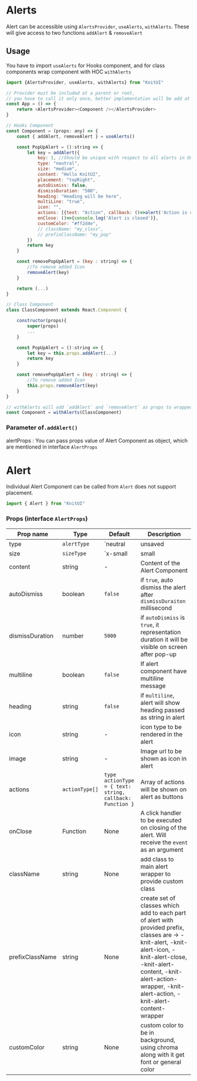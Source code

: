 # Alerts

Alert can be accessible using `AlertsProvider`, `useAlerts`, `withAlerts`. These will give access to two functions `addAlert` & `removeAlert`

## Usage

You have to import `useAlerts` for Hooks component, and for class components wrap component with HOC `withAlerts`

```javascript
import {AlertsProvider, useAlerts, withAlerts} from "KnitUI"

// Provider must be included at a parent or root,
// you have to call it only once, better implementation will be add at root.
const App = () => {
    return <AlertsProvider><Component /></AlertsProvider>
}

// Hooks Component
const Component = (props: any) => {
    const { addAlert, removeAlert } = useAlerts()

    const PopUpAlert = ():string => {
        let key = addAlert({
            key: 1, //Should be unique with respect to all alerts in One Provider
            type: "neutral",
            size: "medium",
            content: "Hello KnitUI",
            placement: "topRight",
            autoDismiss: false,
            dismissDuration: "500",
            heading: "Heading will be here",
            multiLine: "true",
            icon: "",
            actions: [{text: "Action", callback: ()=>alert('Action is called')}]
            onClose: ()=>{console.log('Alert is closed')},
            customColor: "#ff2d4e",
            // className: "my_class",
            // prefixClassName: "my_pop"
        })
        return key
    }

    const removePopUpAlert = (key : string) => {
        //To remove added Icon
        removeAlert(key)
    }

    return (...)
}

// Class Component
class ClassComponent extends React.Component {

    constructor(props){
        super(props)
        ...
    }

    const PopUpAlert = ():string => {
        let key = this.props.addAlert(...)
        return key
    }

    const removePopUpAlert = (key : string) => {
        //To remove added Icon
        this.props.removeAlert(key)
    }
}

// withAlerts will add `addAlert` and `removeAlert` as props to wrapped class component
const Component = withAlerts(ClassComponent)
```

### Parameter of`.addAlert()`

alertProps : You can pass props value of Alert Component as object, which are mentioned in interface `AlertProps`

# Alert

Individual Alert Component can be called from `Alert` does not support placement.

```javascript
import { Alert } from "KnitUI"
```

### Props (interface `AlertProps`)

| Prop name       | Type           | Default                                                  | Description                                                                                                                                                                                                                                   |
| --------------- | -------------- | -------------------------------------------------------- | --------------------------------------------------------------------------------------------------------------------------------------------------------------------------------------------------------------------------------------------- |
| type            | `alertType`    | `neutral | unsaved | warning | success | danger`         | Indicates type of the alert and set some default theme according to that.                                                                                                                                                                     |
| size            | `sizeType`     | `x-small | small | medium | large`                       | Width of the alert message occupied on the screen                                                                                                                                                                                             |
| content         | string         | -                                                        | Content of the Alert Component                                                                                                                                                                                                                |
| autoDismiss     | boolean        | `false`                                                  | if `true`, auto dismiss the alert after `dismissDuraiton` millisecond                                                                                                                                                                         |
| dismissDuration | number         | `5000`                                                   | if `autoDismiss` is `true`, it representation duration it will be visible on screen after pop-up                                                                                                                                              |
| multiline       | boolean        | `false`                                                  | If alert component have multiline message                                                                                                                                                                                                     |
| heading         | string         | `false`                                                  | if `multiline`, alert will show heading passed as string in alert                                                                                                                                                                             |
| icon            | string         | -                                                        | icon type to be rendered in the alert                                                                                                                                                                                                         |
| image           | string         | -                                                        | Image url to be shown as icon in alert                                                                                                                                                                                                        |
| actions         | `actionType[]` | `type actionType = { text: string, callback: Function }` | Array of actions will be shown on alert as buttons                                                                                                                                                                                            |
| onClose         | Function       | None                                                     | A click handler to be executed on closing of the alert. Will receive the `event` as an argument                                                                                                                                               |
| className       | string         | None                                                     | add class to main alert wrapper to provide custom class                                                                                                                                                                                       |
| prefixClassName | string         | None                                                     | create set of classes which add to each part of alert with provided prefix, classes are -> -knit-alert, -knit-alert-icon, -knit-alert-close, -knit-alert-content, -knit-alert-action-wrapper, -knit-alert-action, -knit-alert-content-wrapper |
| customColor     | string         | None                                                     | custom color to be in background, using chroma along with it get font or general color                                                                                                                                                        |
